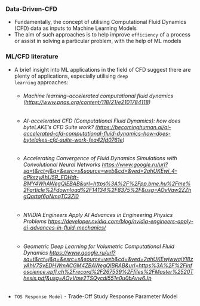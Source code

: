 ### Data-Driven-CFD
- Fundamentally, the concept of utilising Computational Fluid Dynamics (CFD) data as inputs to Machine Learning Models
- The aim of such approaches is to help improve <code>efficiency</code> of a process or assist in solving a particular problem, with the help of ML models

### ML/CFD literature 
- A brief insight into ML applications in the field of CFD suggest there are plenty of applications, especially utilising <code>deep learning</code> approaches:

  - ###### Machine learning–accelerated computational fluid dynamics (https://www.pnas.org/content/118/21/e2101784118)
  - ###### AI-accelerated CFD (Computational Fluid Dynamics): how does byteLAKE’s CFD Suite work? (https://becominghuman.ai/ai-accelerated-cfd-computational-fluid-dynamics-how-does-bytelakes-cfd-suite-work-fea42fd0761e)
  - ###### Accelerating Convergence of Fluid Dynamics Simulations with Convolutional Neural Networks https://www.google.ru/url?sa=t&rct=j&q=&esrc=s&source=web&cd=&ved=2ahUKEwi_4-aPkszyAhU5R_EDHdt-BMY4WhAWegQIEBAB&url=https%3A%2F%2Fpp.bme.hu%2Fme%2Farticle%2Fdownload%2F14134%2F8375%2F&usg=AOvVaw2ZZhgQartaf6pNmqTC3Zl0
  - ###### NVIDIA Engineers Apply AI Advances in Engineering Physics Problems https://developer.nvidia.com/blog/nvidia-engineers-apply-ai-advances-in-fluid-mechanics/
  - ###### Geometric Deep Learning for Volumetric Computational Fluid Dynamics https://www.google.ru/url?sa=t&rct=j&q=&esrc=s&source=web&cd=&ved=2ahUKEwjwwajYl8zyAhV7SvEDHWmACGM4ZBAWegQIBRAB&url=https%3A%2F%2Finfoscience.epfl.ch%2Frecord%2F267539%2Ffiles%2FMaster%2520Thesis.pdf&usg=AOvVaw2TSQycdI551e0u0bAvw6Jp

- <code>TOS Response Model</code> - Trade-Off Study Response Parameter Model 
